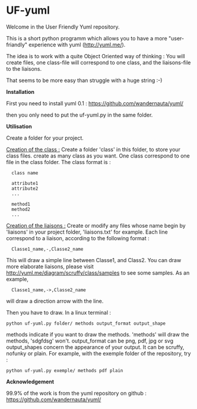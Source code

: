 # UF-yuml

Welcome in the User Friendly Yuml repository.

This is a short python programm which allows you to have a more "user-friandly" experience with yuml (http://yuml.me/).

The idea is to work with a quite Object Oriented way of thinking : 
You will create files, one class-file will correspond to one class, and the liaisons-file to the liaisons.

That seems to be more easy than struggle with a huge string :-)


<b> Installation </b>

First you need to install yuml 0.1 :
https://github.com/wandernauta/yuml/

then you only need to put the uf-yuml.py in the same folder.

<b> Utilisation </b>

Create a folder for your project.

<u> Creation of the class :</u> 
Create a folder 'class' in this folder, to store your class files.
create as many class as you want. One class correspond to one file in the class folder. 
The class format is :


      class name
      
      attribute1
      attribute2
      ...
      
      method1
      method2
      ...

<u> Creation of the liaisons :</u>
Create or modify any files whose name begin by 'liaisons' in your project folder, 'liaisons.txt' for example.
Each line correspond to a liaison, according to the following format :

      Classe1_name,-,Classe2_name

This will draw a simple line between Classe1, and Class2.
You can draw more elaborate liaisons, please visit http://yuml.me/diagram/scruffy/class/samples to see some samples.
As an example, 

      Classe1_name,->,Classe2_name
will draw a direction arrow with the line.

Then you have to draw. In a linux terminal :

    python uf-yuml.py folder/ methods output_format output_shape

methods indicate if you want to draw the methods. 'methods' will draw the methods, 'sdgfdsg' won't.
output_format can be png, pdf, jpg or svg 
output_shapes concern the appearance of your output. It can be scruffy, nofunky or plain.
For example, with the exemple folder of the repository, try :

    python uf-yuml.py exemple/ methods pdf plain

<b> Acknowledgement </b>

99.9% of the work is from the yuml repository on github : https://github.com/wandernauta/yuml/
